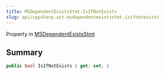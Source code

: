 ```yaml
---
title: MSDependentExistsStmt.IsIfNotExists
slug: api/cppsharp.ast.msdependentexistsstmt.isifnotexists
---
```

Property in [MSDependentExistsStmt](/api/cppsharp/ast/msdependentexistsstmt)

## Summary



```csharp
public bool IsIfNotExists { get; set; }
```


